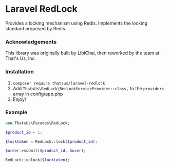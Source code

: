 # Laravel RedLock

Provides a locking mechanism using Redis. Implements the locking standard proposed by Redis.

### Acknowledgements

This library was originally built by LibiChai, then reworked by the team at That's Us, Inc.

### Installation

1. `composer require thatsus/laravel-redlock`
2. Add `ThatsUs\RedLock\RedLockServiceProvider::class,` to the `providers` array in config/app.php
3. Enjoy!


### Example

 ```php 
 use ThatsUs\Facades\RedLock;

 $product_id = 1;

 $locktoken = RedLock::lock($product_id);

 $order->submit($product_id, $user); 

 RedLock::unlock($locktoken); 
 ```
